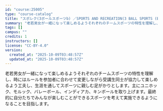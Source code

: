 ```yaml
---
id: "course:25005"
type: "course-catalog"
title: "スポレク(3ボールスポーツb) ／SPORTS AND RECREATION(3 BALL SPORTS (B))"
summary: "老若男女が一緒になって楽しめるようそれぞれのチームスポーツの特性を理解し、時にはルールを参加者に合わせて変更しながら受講生同士が協力して楽しめるよう工夫し、生涯を通してスポーツに親しむ足がかりとします。主にユニホック、モルック、バレーボール…"
tags: []
campus: ""
credits: 1
instructors: []
license: "CC-BY-4.0"
version:
  created_at: "2025-10-09T03:48:57Z"
  updated_at: "2025-10-09T03:48:57Z"
---
```

老若男女が一緒になって楽しめるようそれぞれのチームスポーツの特性を理解し、時にはルールを参加者に合わせて変更しながら受講生同士が協力して楽しめるよう工夫し、生涯を通してスポーツに親しむ足がかりとします。主にユニホック、モルック、バレーボール、インディアカ、キンボールを取り上げます。最終的に自分たちでみんなが楽しむことができるスポーツを考えて実施できるようになることを目指します。
